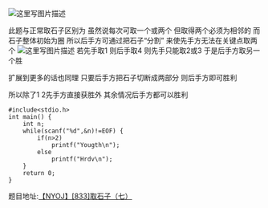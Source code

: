![这里写图片描述](http://img.blog.csdn.net/20160717205317043)

此题与正常取石子区别为
虽然说每次可取一个或两个
但取得两个必须为相邻的
而石子整体初始为圈
所以后手方可通过把石子“分割”
来使先手方无法在关键点取两个
![这里写图片描述](http://img.blog.csdn.net/20160717205940019)
若先手取1
则后手取4
则先手只能取2或3
于是后手方取另一个胜

扩展到更多的话也同理
只要后手方把石子切断成两部分
则后手方即可胜利

所以除了1 2先手方直接获胜外
其余情况后手方都可以胜利

```
#include<stdio.h>
int main() {
	int n;
	while(scanf("%d",&n)!=EOF) {
		if(n>2)
			printf("Yougth\n");
		else
			printf("Hrdv\n");
	}
	return 0;
}

```

题目地址:[【NYOJ】[833]取石子（七）](http://acm.nyist.net/JudgeOnline/problem.php?pid=833)